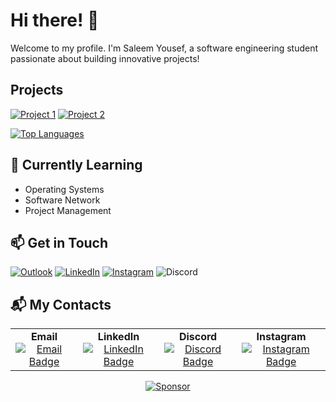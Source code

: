 # Hi there! 👋
Welcome to my profile. I'm Saleem Yousef, a software engineering student passionate about building innovative projects!

## Projects
[![Project 1](https://img.shields.io/badge/GitHub-LeafyLodge-blue?logo=github)](https://github.com/Arikatakur/LeafyLodge) [![Project 2](https://img.shields.io/badge/GitHub-Network%20Transmission%20Simulator-green?logo=github)](https://github.com/Arikatakur/Network-Transmission-Simulator)

[![Top Languages](https://github-readme-stats.vercel.app/api/top-langs/?username=Arikatakur&layout=compact&theme=dark)](https://github.com/Arikatakur)



## 🌱 Currently Learning
- Operating Systems
- Software Network
- Project Management

## 📫 Get in Touch
   [![Outlook](https://img.shields.io/badge/Outlook-blue?style=flat&logo=microsoft-outlook&logoColor=white)](mailto:saleemcollege@hotmail.com)  [![LinkedIn](https://img.shields.io/badge/LinkedIn-Saleem-blue?logo=linkedin)](https://www.linkedin.com/in/saleemyousef/) [![Instagram](https://img.shields.io/badge/Instagram-Follow-red?style=flat&logo=instagram&logoColor=white)](https://www.instagram.com/saleemyousef/) ![Discord](https://img.shields.io/badge/meryio-7289DA?style=flat&logo=discord&logoColor=white)

## 📬 My Contacts

<div align="center">

  <table>
    <tr>
      <td align="center">
        <strong>Email</strong><br>
        <a href="mailto:saleemcollege@hotmail.com">
          <img src="https://img.shields.io/badge/Outlook-Email_Me-blue?style=for-the-badge&logo=microsoft-outlook&logoColor=white" alt="Email Badge">
        </a>
      </td>
      <td align="center">
        <strong>LinkedIn</strong><br>
        <a href="https://www.linkedin.com/in/saleemyousef/">
          <img src="https://img.shields.io/badge/LinkedIn-Connect-blue?style=for-the-badge&logo=linkedin&logoColor=white" alt="LinkedIn Badge">
        </a>
      </td>
      <td align="center">
        <strong>Discord</strong><br>
        <a href="https://discord.com">
          <img src="https://img.shields.io/badge/Discord-meryio-7289DA?style=for-the-badge&logo=discord&logoColor=white" alt="Discord Badge">
        </a>
      </td>
      <td align="center">
        <strong>Instagram</strong><br>
        <a href="https://www.instagram.com/saleemyousef/">
          <img src="https://img.shields.io/badge/Instagram-Follow-redt?style=for-the-badge&logo=instagram&logoColor=red" alt="Instagram Badge">
        </a>
      </td>
    </tr>
  </table>

</div>




 <div align="center">

[![Sponsor](https://img.shields.io/badge/Sponsor%20Me-❤-red)](https://github.com/sponsors/Arikatakur)  
</div>
